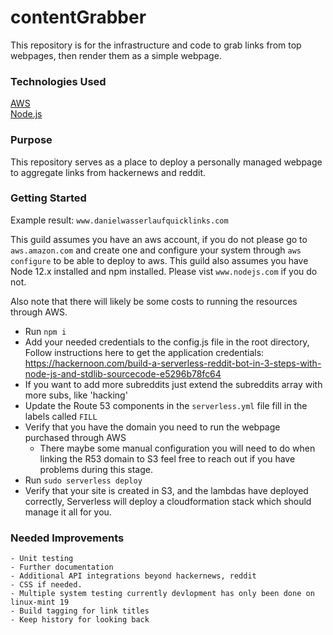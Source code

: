 # contentGrabber
This repository is for the infrastructure and code to grab links from top webpages, then render them as a simple webpage. 

### Technologies Used

[AWS]('aws.amazon.com')  
[Node.js]('www.nodejs.org')

### Purpose

This repository serves as a place to deploy a personally managed webpage to aggregate links from hackernews and reddit.
### Getting Started

Example result: `www.danielwasserlaufquicklinks.com`

This guild assumes you have an aws account, if you do not please go to `aws.amazon.com` and create one and configure your system through `aws configure` to be able to deploy to aws. This guild also assumes you have Node 12.x installed and npm installed. Please vist `www.nodejs.com` if you do not. 

Also note that there will likely be some costs to running the resources through AWS. 

 - Run `npm i` 
 - Add your needed credentials to the config.js file in the root directory, Follow instructions here to get the application credentials: https://hackernoon.com/build-a-serverless-reddit-bot-in-3-steps-with-node-js-and-stdlib-sourcecode-e5296b78fc64
 - If you want to add more subreddits just extend the subreddits array with more subs, like 'hacking'
 - Update the Route 53 components in the `serverless.yml` file fill in the labels called `FILL`
 - Verify that you have the domain you need to run the webpage purchased through AWS
     * There maybe some manual configuration you will need to do when linking the R53 domain to S3 feel free to reach out if you have problems during this stage.
  - Run `sudo serverless deploy` 
 - Verify that your site is created in S3, and the lambdas have deployed correctly, Serverless will deploy a cloudformation stack which should manage it all for you. 



 ### Needed Improvements
    - Unit testing 
    - Further documentation 
    - Additional API integrations beyond hackernews, reddit 
    - CSS if needed. 
    - Multiple system testing currently devlopment has only been done on linux-mint 19
    - Build tagging for link titles 
    - Keep history for looking back
   
